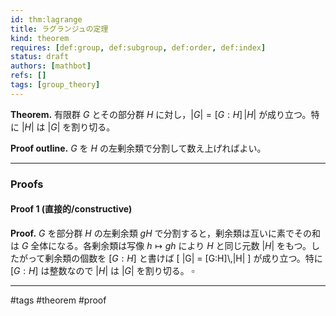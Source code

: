 ```yaml
---
id: thm:lagrange
title: ラグランジュの定理
kind: theorem
requires: [def:group, def:subgroup, def:order, def:index]
status: draft
authors: [mathbot]
refs: []
tags: [group_theory]
---
```


**Theorem.** 有限群 $G$ とその部分群 $H$ に対し，$|G| = [G:H]\,|H|$ が成り立つ。特に $|H|$ は $|G|$ を割り切る。

**Proof outline.** $G$ を $H$ の左剰余類で分割して数え上げればよい。

---

### Proofs

#### Proof 1 (直接的/constructive)
**Proof.**
$G$ を部分群 $H$ の左剰余類 $gH$ で分割すると，剰余類は互いに素でその和は $G$ 全体になる。各剰余類は写像 $h \mapsto gh$ により $H$ と同じ元数 $|H|$ をもつ。したがって剰余類の個数を $[G:H]$ と書けば
\[
|G| = [G:H]\\,|H|
\]
が成り立つ。特に $[G:H]$ は整数なので $|H|$ は $|G|$ を割り切る。 $\square$

---

#tags #theorem #proof

